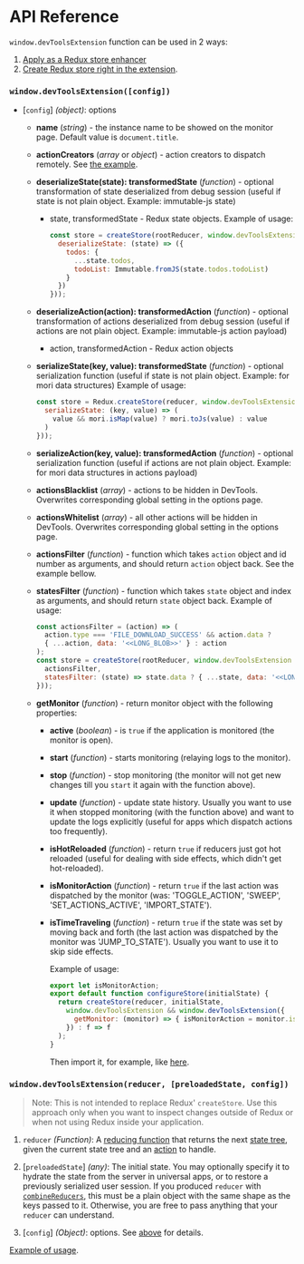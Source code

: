 # API Reference

`window.devToolsExtension` function can be used in 2 ways:
 1. [Apply as a Redux store enhancer](#windowdevtoolsextensionconfig)
 2. [Create Redux store right in the extension](#windowdevtoolsextensionreducer-preloadedstate-config).


### `window.devToolsExtension([config])`
- [`config`] *(object)*: options
  - **name** (*string*) - the instance name to be showed on the monitor page. Default value is `document.title`.
  - **actionCreators** (*array* or *object*) - action creators to dispatch remotely. See [the example](https://github.com/zalmoxisus/redux-devtools-extension/commit/477e69d8649dfcdc9bf84dd45605dab7d9775c03).
  - **deserializeState(state): transformedState** (*function*) - optional transformation of state deserialized from debug session (useful if state is not plain object. Example: immutable-js state)
    - state, transformedState - Redux state objects.
      Example of usage:
      
      ```js
      const store = createStore(rootReducer, window.devToolsExtension && window.devToolsExtension({
        deserializeState: (state) => ({
          todos: {
            ...state.todos,
            todoList: Immutable.fromJS(state.todos.todoList)
          }
        })
      }));
      ```
  - **deserializeAction(action): transformedAction** (*function*) - optional transformation of actions deserialized from debug session (useful if actions are not plain object. Example: immutable-js action payload)
    - action, transformedAction - Redux action objects
  - **serializeState(key, value): transformedState** (*function*) - optional serialization function (useful if state is not plain object. Example: for mori data structures)
      Example of usage:
      
      ```js
      const store = Redux.createStore(reducer, window.devToolsExtension && window.devToolsExtension({
        serializeState: (key, value) => (
          value && mori.isMap(value) ? mori.toJs(value) : value
        )
      }));
      ```
  - **serializeAction(key, value): transformedAction** (*function*) - optional serialization function (useful if actions are not plain object. Example: for mori data structures in actions payload)
  - **actionsBlacklist** (*array*) - actions to be hidden in DevTools. Overwrites corresponding global setting in the options page.
  - **actionsWhitelist** (*array*) - all other actions will be hidden in DevTools. Overwrites corresponding global setting in the options page.
  - **actionsFilter** (*function*) - function which takes `action` object and id number as arguments, and should return `action` object back. See the example bellow.
  - **statesFilter** (*function*) - function which takes `state` object and index as arguments, and should return `state` object back.
      Example of usage:
      
      ```js
      const actionsFilter = (action) => (
        action.type === 'FILE_DOWNLOAD_SUCCESS' && action.data ?
        { ...action, data: '<<LONG_BLOB>>' } : action
      );
      const store = createStore(rootReducer, window.devToolsExtension && window.devToolsExtension({
        actionsFilter,
        statesFilter: (state) => state.data ? { ...state, data: '<<LONG_BLOB>>' } : state)
      }));
      ```
  - **getMonitor** (*function*) - return monitor object with the following properties:
    - **active** (*boolean*) - is `true` if the application is monitored (the monitor is open).
    - **start** (*function*) - starts monitoring (relaying logs to the monitor).
    - **stop** (*function*) - stop monitoring (the monitor will not get new changes till you `start` it again with the function above).
    - **update** (*function*) - update state history. Usually you want to use it when stopped monitoring (with the function above) and want to update the logs explicitly (useful for apps which dispatch actions too frequently).   
    - **isHotReloaded** (*function*) - return `true` if reducers just got hot reloaded (useful for dealing with side effects, which didn't get hot-reloaded).
    - **isMonitorAction** (*function*) - return `true` if the last action was dispatched by the monitor (was: 'TOGGLE_ACTION', 'SWEEP', 'SET_ACTIONS_ACTIVE', 'IMPORT_STATE').
    - **isTimeTraveling** (*function*) - return `true` if the state was set by moving back and forth (the last action was dispatched by the monitor was 'JUMP_TO_STATE'). Usually you want to use it to skip side effects. 
      
      Example of usage:
      
      ```js
      export let isMonitorAction;
      export default function configureStore(initialState) {
        return createStore(reducer, initialState, 
          window.devToolsExtension && window.devToolsExtension({
            getMonitor: (monitor) => { isMonitorAction = monitor.isMonitorAction; }
          }) : f => f
        );
      }  
      ```
      Then import it, for example, like [here](https://github.com/zalmoxisus/redux-devtools-extension/blob/master/examples/counter/components/Counter.js).

### `window.devToolsExtension(reducer, [preloadedState, config])`
> Note: This is not intended to replace Redux' `createStore`. Use this approach only when you want to inspect changes outside of Redux or when not using Redux inside your application.

1. `reducer` *(Function)*: A [reducing function](https://github.com/reactjs/redux/blob/master/docs/Glossary.md#reducer) that returns the next [state tree](https://github.com/reactjs/redux/blob/master/docs/Glossary.md#state), given the current state tree and an [action](https://github.com/reactjs/redux/blob/master/docs/Glossary.md#action) to handle.

2. [`preloadedState`] *(any)*: The initial state. You may optionally specify it to hydrate the state from the server in universal apps, or to restore a previously serialized user session. If you produced `reducer` with [`combineReducers`](https://github.com/reactjs/redux/tree/master/docs/api/combineReducers.md), this must be a plain object with the same shape as the keys passed to it. Otherwise, you are free to pass anything that your `reducer` can understand.

3. [`config`] *(Object)*: options. See [above](#windowdevtoolsextensionconfig) for details.

[Example of usage](https://github.com/zalmoxisus/redux-devtools-extension/commit/1810d2c1f0e8be1daf8f2d8f7bbeb4f8c528d90b).
